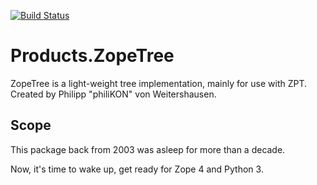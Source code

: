 [![Build Status](https://travis-ci.com/jugmac00/Products.ZopeTree.svg?branch=master)](https://travis-ci.com/jugmac00/Products.ZopeTree)

# Products.ZopeTree

ZopeTree is a light-weight tree implementation, mainly for use with ZPT. Created by Philipp "philiKON" von Weitershausen.

## Scope

This package back from 2003 was asleep for more than a decade.

Now, it's time to wake up, get ready for Zope 4 and Python 3.
